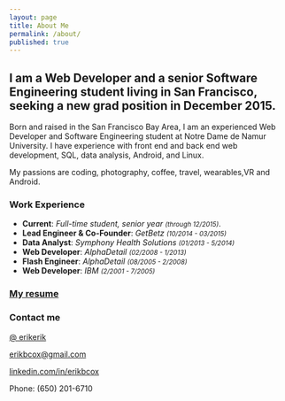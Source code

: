 ```yaml
---
layout: page
title: About Me
permalink: /about/
published: true
---
```


## I am a Web Developer and a senior Software Engineering student living in San Francisco, seeking a new grad position in December 2015.

Born and raised in the San Francisco Bay Area, I am an experienced Web Developer and Software Engineering student at Notre Dame de Namur University. I have experience with front end and back end web development, SQL, data analysis, Android, and Linux.

My passions are coding, photography, coffee, travel, wearables,VR and Android.

### Work Experience
* **Current**: *Full-time student, senior year <small>(through 12/2015)</small>*.
* **Lead Engineer & Co-Founder**: *GetBetz <small>(10/2014 - 03/2015)</small>*
* **Data Analyst**: *Symphony Health Solutions <small>(01/2013 - 5/2014)</small>*
* **Web Developer**: *AlphaDetail <small>(02/2008 - 1/2013)</small>*
* **Flash Engineer**: *AlphaDetail <small>(08/2005 - 2/2008)</small>*
* **Web Developer**: *IBM <small>(2/2001 - 7/2005)</small>*

### [My resume](/../_assets/Erik_Cox_Resume.pdf)

### Contact me

[@ erikerik](https://twitter.com/erikerik)

[erikbcox@gmail.com](mailto:erikbcox@gmail.com)

[linkedin.com/in/erikbcox](https://www.linkedin.com/in/erikbcox)

Phone: (650) 201-6710
